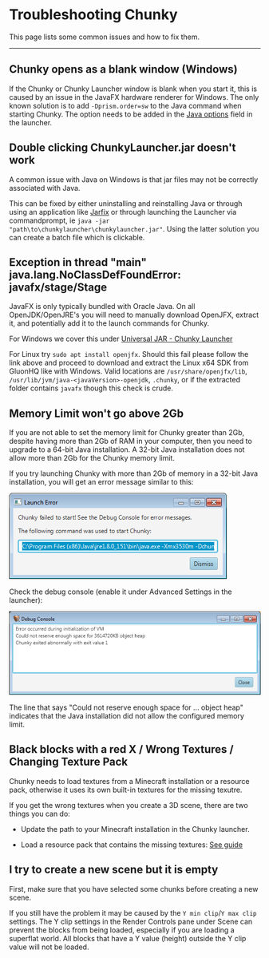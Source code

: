 # Troubleshooting Chunky

This page lists some common issues and how to fix them.

---

## Chunky opens as a blank window (Windows)

If the Chunky or Chunky Launcher window is blank when you start it, this is caused by an issue in the JavaFX hardware renderer for Windows. The only known solution is to add `-Dprism.order=sw` to the Java command when starting Chunky. The option needs to be added in the [Java options](../../getting_started/configuration/#java-options) field in the launcher.


## Double clicking ChunkyLauncher.jar doesn't work

A common issue with Java on Windows is that jar files may not be correctly associated with Java.

This can be fixed by either uninstalling and reinstalling Java or through using an application like [Jarfix](https://johann.loefflmann.net/en/software/jarfix/index.html) or through launching the Launcher via commandprompt, ie `java -jar "path\to\chunkylauncher\chunkylauncher.jar"`. Using the latter solution you can create a batch file which is clickable.


## Exception in thread "main" java.lang.NoClassDefFoundError: javafx/stage/Stage

JavaFX is only typically bundled with Oracle Java. On all OpenJDK/OpenJRE's you will need to manually download OpenJFX, extract it, and potentially add it to the launch commands for Chunky.

For Windows we cover this under [Universal JAR - Chunky Launcher](../../getting_started/installing#universal-jar-chunky-launcher)

For Linux try `sudo apt install openjfx`. Should this fail please follow the link above and proceed to download and extract the Linux x64 SDK from GluonHQ like with Windows. Valid locations are `/usr/share/openjfx/lib`, `/usr/lib/jvm/java-<javaVersion>-openjdk`, `.chunky`, or if the extracted folder contains `javafx` though this check is crude.


## Memory Limit won't go above 2Gb

If you are not able to set the memory limit for Chunky greater than 2Gb, despite having more than 2Gb of RAM in your computer, then you need to upgrade to a 64-bit Java installation. A 32-bit Java installation does not allow more than 2Gb for the Chunky memory limit.

If you try launching Chunky with more than 2Gb of memory in a 32-bit Java installation, you will get an error message similar to this:

![Windows 7 heap size error](../img/faq/heapsize_win32.png)

Check the debug console (enable it under Advanced Settings in the launcher):

![windows 7 heap size error](../img/faq/heapsize_win32_console.png)

The line that says "Could not reserve enough space for ...  object heap" indicates that the Java installation did not allow the configured memory limit.


## Black blocks with a red X / Wrong Textures / Changing Texture Pack

Chunky needs to load textures from a Minecraft installation or a resource pack, otherwise it uses its own built-in textures for the missing texutre.

If you get the wrong textures when you create a 3D scene, there are two things you can do:

* Update the path to your Minecraft installation in the Chunky launcher.

* Load a resource pack that contains the missing textures: [See guide](../../user_interface/chunky_ui/#resource-packs)


## I try to create a new scene but it is empty

First, make sure that you have selected some chunks before creating a new scene.

If you still have the problem it may be caused by the `Y min clip`/`Y max clip` settings. The Y clip settings in the Render Controls pane under Scene can prevent the blocks from being loaded, especially if you are loading a superflat world. All blocks that have a Y value (height) outside the Y clip value will not be loaded.


